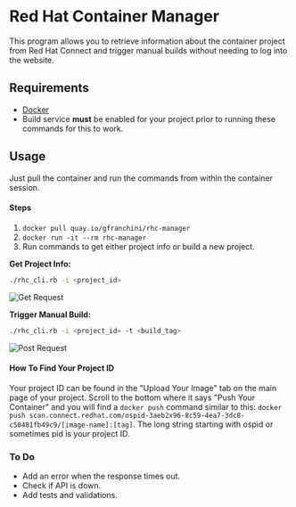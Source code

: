 Red Hat Container Manager
=========================

This program allows you to retrieve information about the container project from Red Hat Connect and trigger manual builds without needing to log into the website.

## Requirements

- [Docker](https://www.docker.com/get-started)
- Build service **must** be enabled for your project prior to running these commands for this to work.

## Usage

Just pull the container and run the commands from within the container session.

#### Steps

1. `docker pull quay.io/gfranchini/rhc-manager`
2. `docker run -it --rm rhc-manager`
3. Run commands to get either project info or build a new project.

**Get Project Info:**

```sh
./rhc_cli.rb -i <project_id>
```
![Get Request](https://media.giphy.com/media/4JXVgM3LOW4rMf2CcY/giphy.gif)

**Trigger Manual Build:**

```sh
./rhc_cli.rb -i <project_id> -t <build_tag>
```
![Post Request](https://media.giphy.com/media/Wv7enVd7i4IqNwsHHj/giphy.gif)

#### How To Find Your Project ID
Your project ID can be found in the "Upload Your Image" tab on the main page of your project. Scroll to the bottom where it says "Push Your Container" and you will find a `docker push` command similar to this: `docker push scan.connect.redhat.com/ospid-3aeb2x96-8c59-4ea7-3dc8-c50481fb49c9/[image-name]:[tag]`. The long string starting with ospid or sometimes pid is your project ID.

### To Do

* Add an error when the response times out.
* Check if API is down.
* Add tests and validations.

